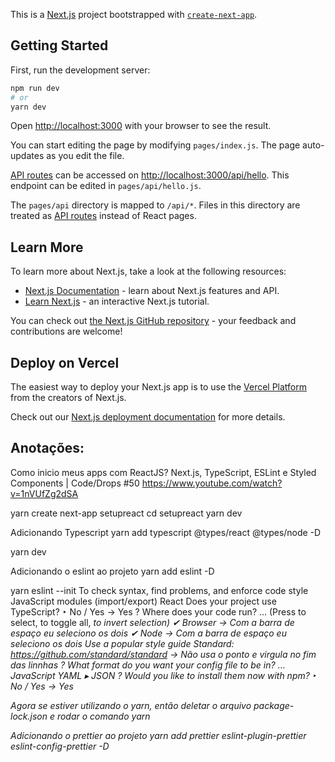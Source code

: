 This is a [Next.js](https://nextjs.org/) project bootstrapped with [`create-next-app`](https://github.com/vercel/next.js/tree/canary/packages/create-next-app).

## Getting Started

First, run the development server:

```bash
npm run dev
# or
yarn dev
```

Open [http://localhost:3000](http://localhost:3000) with your browser to see the result.

You can start editing the page by modifying `pages/index.js`. The page auto-updates as you edit the file.

[API routes](https://nextjs.org/docs/api-routes/introduction) can be accessed on [http://localhost:3000/api/hello](http://localhost:3000/api/hello). This endpoint can be edited in `pages/api/hello.js`.

The `pages/api` directory is mapped to `/api/*`. Files in this directory are treated as [API routes](https://nextjs.org/docs/api-routes/introduction) instead of React pages.

## Learn More

To learn more about Next.js, take a look at the following resources:

- [Next.js Documentation](https://nextjs.org/docs) - learn about Next.js features and API.
- [Learn Next.js](https://nextjs.org/learn) - an interactive Next.js tutorial.

You can check out [the Next.js GitHub repository](https://github.com/vercel/next.js/) - your feedback and contributions are welcome!

## Deploy on Vercel

The easiest way to deploy your Next.js app is to use the [Vercel Platform](https://vercel.com/new?utm_medium=default-template&filter=next.js&utm_source=create-next-app&utm_campaign=create-next-app-readme) from the creators of Next.js.

Check out our [Next.js deployment documentation](https://nextjs.org/docs/deployment) for more details.

## Anotações:

Como inicio meus apps com ReactJS? Next.js, TypeScript, ESLint e Styled Components | Code/Drops #50
https://www.youtube.com/watch?v=1nVUfZg2dSA

yarn create next-app setupreact
cd setupreact
yarn dev

Adicionando Typescript
yarn add typescript @types/react @types/node -D

yarn dev

Adicionando o eslint ao projeto
yarn add eslint -D

yarn eslint --init
To check syntax, find problems, and enforce code style
JavaScript modules (import/export)
React
Does your project use TypeScript? ‣ No / Yes -> Yes
? Where does your code run? … (Press <space> to select, <a> to toggle all, <i> to invert selection)
✔ Browser -> Com a barra de espaço eu seleciono os dois
✔ Node -> Com a barra de espaço eu seleciono os dois
Use a popular style guide
Standard: https://github.com/standard/standard -> Não usa o ponto e virgula no fim das linnhas
? What format do you want your config file to be in? …
JavaScript
YAML
▸ JSON
? Would you like to install them now with npm? ‣ No / Yes -> Yes

Agora se estiver utilizando o yarn, então deletar o arquivo package-lock.json e rodar o comando
yarn

Adicionando o prettier ao projeto
yarn add prettier eslint-plugin-prettier eslint-config-prettier -D
